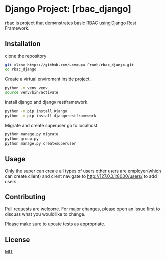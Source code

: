 # Django Project: [rbac_django]

rbac is project that demonstrates basic RBAC using Django Rest Framework.

## Installation

clone the repository

```bash
git clone https://github.com/Lemoupa-Frank/rbac_django.git
cd rbac_django
```


Create a virtual enviroment inside project.
```bash
python -m venv venv
source venv/bin/activate
```

install django and django restframework.
```bash  
python -m pip install Django
python -m pip install djangorestframework
```
Migrate and create superuser go to localhost
```bash  
python manage.py migrate
python group.py
python manage.py createsuperuser 
``` 
## Usage
Only the super can create all types of users other 
users are employer(which can create client) and client 
navigate to http://127.0.0.1:8000/users/ to add users

## Contributing

Pull requests are welcome. For major changes, please open an issue first
to discuss what you would like to change.

Please make sure to update tests as appropriate.

## License

[MIT](https://choosealicense.com/licenses/mit/)
